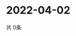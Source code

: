 # 2022-04-02
  共 0条

  <!-- BEGIN -->
  <!-- 最后更新时间Sat Apr 02 2022 05:04:33 GMT+0000 (Coordinated Universal Time) -->
  
  <!-- END -->
  
  